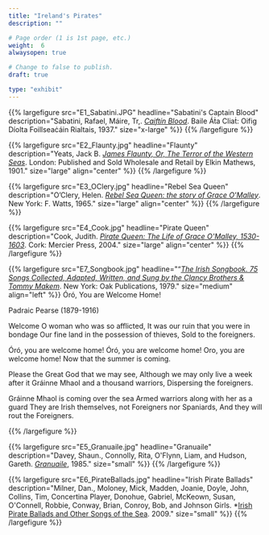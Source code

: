 ```yaml
---
title: "Ireland's Pirates"
description: ""

# Page order (1 is 1st page, etc.)
weight:  6
alwaysopen: true

# Change to false to publish.
draft: true

type: "exhibit"
---
```


{{% largefigure src="E1_Sabatini.JPG"
                headline="Sabatini's Captain Blood"
                description="Sabatini, Rafael, Máire, Tr,. *[Caiftín Blood](https://bc-primo.hosted.exlibrisgroup.com/primo-explore/fulldisplay?docid=ALMA-BC21368923980001021&context=L&vid=bclib_new&search_scope=lib_BURNS&tab=bcl_only&lang=en_US)*. Baile Áṫa Cliaṫ: Oifig Díolta Foillseaċáin Rialtais, 1937."
                size="x-large" %}}
{{% /largefigure %}}

{{% largefigure src="E2_Flaunty.jpg"
                headline="Flaunty"
                description="Yeats, Jack B. *[James Flaunty, Or, The Terror of the Western Seas](https://bc-primo.hosted.exlibrisgroup.com/primo-explore/fulldisplay?docid=ALMA-BC21344603000001021&context=L&vid=bclib_new&search_scope=lib_BURNS&tab=bcl_only&lang=en_US)*. London: Published and Sold Wholesale and Retail by Elkin Mathews, 1901." 
                size="large" align="center" %}}
{{% /largefigure %}}

{{% largefigure src="E3_OClery.jpg"
                headline="Rebel Sea Queen"
                description="O’Clery, Helen. *[Rebel Sea Queen: the story of Grace O'Malley](https://bc-primo.hosted.exlibrisgroup.com/primo-explore/fulldisplay?docid=ALMA-BC21328275280001021&context=L&vid=bclib_new&search_scope=bcl&tab=bcl_only&lang=en_US)*. New York: F. Watts, 1965." 
                size="large" align="center" %}}
{{% /largefigure %}}

{{% largefigure src="E4_Cook.jpg"
                headline="Pirate Queen"
                description="Cook, Judith. *[Pirate Queen: The Life of Grace O'Malley, 1530-1603](https://bc-primo.hosted.exlibrisgroup.com/primo-explore/fulldisplay?docid=ALMA-BC21323448510001021&context=L&vid=bclib_new&search_scope=lib_BURNS&tab=bcl_only&lang=en_US)*. Cork: Mercier Press, 2004." 
                size="large" align="center" %}}
{{% /largefigure %}}

{{% largefigure src="E7_Songbook.jpg"
                headline="“*[The Irish Songbook. 75 Songs Collected, Adapted, Written, and Sung by the Clancy Brothers & Tommy Makem](https://bc-primo.hosted.exlibrisgroup.com/primo-explore/fulldisplay?docid=ALMA-BC21315692330001021&context=L&vid=bclib_new&search_scope=lib_BURNS&tab=bcl_only&lang=en_US)*. New York: Oak Publications, 1979."
                size="medium"
                align="left" %}}
Óró, You are Welcome Home! 

Padraic Pearse (1879-1916)

Welcome O woman who was so afflicted, 
It was our ruin that you were in bondage 
Our fine land in the possession of thieves, 
Sold to the foreigners. 
  
Óró, you are welcome home!  Óró, you are welcome home! 
Oro, you are welcome home!  Now that the summer is coming. 
  
Please the Great God that we may see, 
Although we may only live a week after it 
Gráinne Mhaol and a thousand warriors, 
Dispersing the foreigners. 
  
Gráinne Mhaol is coming over the sea 
Armed warriors along with her as a guard 
They are Irish themselves, not Foreigners nor Spaniards, 
And they will rout the Foreigners. 

{{% /largefigure %}}

{{% largefigure src="E5_Granuaile.jpg"
                headline="Granuaile"
                description="Davey, Shaun., Connolly, Rita, O'Flynn, Liam, and Hudson, Gareth. *[Granuaile]( https://bc-primo.hosted.exlibrisgroup.com/primo-explore/fulldisplay?docid=ALMA-BC21364286420001021&context=L&vid=bclib_new&search_scope=bcl&tab=bcl_only&lang=en_US)*, 1985."
                size="small" %}}
{{% /largefigure %}}

{{% largefigure src="E6_PirateBallads.jpg"
                headline="Irish Pirate Ballads"
                description="Milner, Dan., Moloney, Mick, Madden, Joanie, Doyle, John, Collins, Tim, Concertina Player, Donohue, Gabriel, McKeown, Susan, O'Connell, Robbie, Conway, Brian, Conroy, Bob, and Johnson Girls. *[Irish Pirate Ballads and Other Songs of the Sea](https://bc-primo.hosted.exlibrisgroup.com/primo-explore/fulldisplay?docid=ALMA-BC21348345090001021&context=L&vid=bclib_new&search_scope=bcl&tab=bcl_only&lang=en_US). 2009."
                size="small" %}}
{{% /largefigure %}}